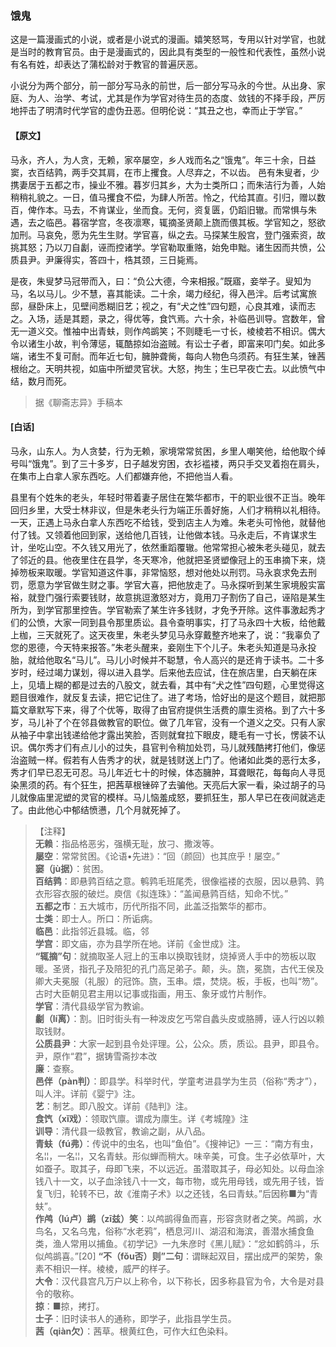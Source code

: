 <script type="text/javascript">
    var head = document.getElementsByTagName('head')[0];
    cssURL = '/public/liao.css';
    linkTag = document.createElement('link');
    linkTag.href = cssURL;
    linkTag.setAttribute('type','text/css');
    linkTag.setAttribute('rel','stylesheet');
    head.appendChild(linkTag);
</script>
### 饿鬼

这是一篇漫画式的小说，或者是小说式的漫画。嬉笑怒骂，专用以针对学官，也就是当时的教育官员。由于是漫画式的，因此具有类型的一般性和代表性，虽然小说有名有姓，却表达了蒲松龄对于教官的普遍厌恶。

小说分为两个部分，前一部分写马永的前世，后一部分写马永的今世。从出身、家庭、为人、治学、考试，尤其是作为学官对待生员的态度、敛钱的不择手段，严厉地抨击了明清时代学官的虚伪丑恶。但明伦说：“其丑之也，幸而止于学官。”

#### 【原文】
<section>
马永，齐人，为人贪，无赖，家卒屡空，乡人戏而名之“饿鬼”。年三十余，日益窦，衣百结鹑，两手交其肩，在市上攫食。人尽弃之，不以齿。
邑有朱叟者，少携妻居于五都之市，操业不雅。暮岁归其乡，大为士类所口；而朱洁行为善，人始稍稍礼貌之。一日，值马攫食不偿，为肆人所苦。怜之，代给其直。引归，赠以数百，俾作本。马去，不肯谋业，坐而食。无何，资复匮，仍蹈旧辙。而常惧与朱遇，去之临邑。暮宿学宫，冬夜凛寒，辄摘圣贤颠上旒而偎其板。学官知之，怒欲加刑。马哀免，愿为先生生财。学官喜，纵之去。马探某生殷宫，登门强索资，故挑其怒；乃以刀自劙，诬而控诸学。学官勒取重赂，始免申黜。诸生因而共愤，公质县尹。尹廉得实，答四十，梏其颈，三日毙焉。

是夜，朱叟梦马冠带而入，曰：“负公大德，今来相报。”既寤，妾举子。叟知为马，名以马儿。少不慧，喜其能读。二十余，竭力经纪，得入邑泮。后考试寓旅邸，昼卧床上，见壁间悉糊旧艺；视之，有“犬之性”四句题，心良其难，读而志之。入场，适是其题，录之，得优等，食饩焉。六十余，补临邑训导。宫数年，曾无一道义交。惟袖中出青蚨，则作鸬鹚笑；不则睫毛一寸长，棱棱若不相识。偶大令以诸生小故，判令薄惩，辄酷掠如治盗贼。有讼士子者，即富来叩门矣。如此多端，诸生不复可耐。而年近七旬，臃肿聋胔，每向人物色乌须药。有狂生某，锉茜根绐之。天明共视，如庙中所塑灵官状。大怒，拘生；生已早夜亡去。以此愤气中结，数月而死。

</section>

> 据《聊斋志异》手稿本

#### [白话]
<aside>

马永，山东人。为人贪婪，行为无赖，家境常常贫困，乡里人嘲笑他，给他取个绰号叫“饿鬼”。到了三十多岁，日子越发穷困，衣衫褴褛，两只手交叉着抱在肩头，在集市上白拿人家东西吃。人们都嫌弃他，不把他当人看。

县里有个姓朱的老头，年轻时带着妻子居住在繁华都市，干的职业很不正当。晚年回归乡里，大受士林非议，但是朱老头行为端正乐善好施，人们才稍稍以礼相待。一天，正遇上马永白拿人东西吃不给钱，受到店主人为难。朱老头可怜他，就替他付了钱。又领着他回到家，送给他几百钱，让他做本钱。马永走后，不肯谋求生计，坐吃山空。不久钱又用光了，依然重蹈覆辙。他常常担心被朱老头碰见，就去了邻近的县。他夜里住在县学，冬天寒冷，他就把圣贤塑像冠上的玉串摘下来，烧掉笏板来取暖。学官知道这件事，非常恼怒，想对他处以刑罚。马永哀求免去刑罚，愿意为学官做生财之事。学官大喜，把他放走了。马永探听到某生家境殷实富裕，就登门强行索要钱财，故意挑逗激怒对方，竟用刀子割伤了自己，诬陷是某生所为，到学官那里控告。学官勒索了某生许多钱财，才免予开除。这件事激起秀才们的公愤，大家一同到县令那里质讼。县令查明事实，打了马永四十大板，给他戴上枷，三天就死了。这天夜里，朱老头梦见马永穿戴整齐地来了，说：“我辜负了您的恩德，今天特来报答。”朱老头醒来，妾刚生下个儿子。朱老头知道是马永投胎，就给他取名“马儿”。马儿小时候并不聪慧，令人高兴的是还肯于读书。二十多岁时，经过竭力谋划，得以进入县学。后来他去应试，住在旅店里，白天躺在床上，见墙上糊的都是过去的八股文，就去看，其中有“犬之性”四句题，心里觉得这题目很难作，就反复去读，把它记住了。进了考场，恰好出的是这个题目，就把那篇文章默写下来，得了个优等，取得了由官府提供生活费的廪生资格。到了六十多岁，马儿补了个在邻县做教官的职位。做了几年官，没有一个道义之交。只有人家从袖子中拿出钱递给他才露出笑脸，否则就耷拉下眼皮，睫毛有一寸长，愣装不认识。偶尔秀才们有点儿小的过失，县官判令稍加处罚，马儿就残酷拷打他们，像惩治盗贼一样。假若有人告秀才的状，就是钱财送上门了。他诸如此类的恶行太多，秀才们早已忍无可忍。马儿年近七十的时候，体态臃肿，耳聋眼花，每每向人寻觅染黑须的药。有个狂生，把茜草根锉碎了去骗他。天亮后大家一看，染过胡子的马儿就像庙里泥塑的灵官的模样。马儿恼羞成怒，要抓狂生，那人早已在夜间就逃走了。由此他心中郁结愤懑，几个月就死掉了。

</aside>

> 【注释】  
<b>无赖</b>：指品格恶劣，强横无耻，放刁、撒泼等。  
<b>屡空</b>：常常贫困。《论语•先进》：“回（颜回）也其庶乎！屡空。”  
<b>窭（jù据）</b>：贫困。  
<b>百结鹑</b>：即悬鹑百结之意。鹌鹑毛班尾秃，很像褴褛的衣服，因以悬鹑、鹑衣形容衣服的破烂。庾信《拟连珠》：“盖闻悬鹑百结，知命不忧。”  
<b>五都之市</b>：五大城市，历代所指不同，此盖泛指繁华的都市。  
<b>士类</b>：即士人。所口：所诟病。  
<b>临邑</b>：此指邻近县城。临，邻  
<b>学宫</b>：即文庙，亦为县学所在地。详前《金世成》注。  
<b>“辄摘”句</b>：就摘取圣人冠上的玉串以换取钱财，烧掉贤人手中的笏板以取暖。圣贤，指孔子及陪犯的孔门高足弟子。颠，头。旒，冕旒，古代王侯及卿大夫冕服（礼服）的冠饰。旒，玉串。煨，焚烧。板，手板，也叫“笏”。古时大臣朝见君主用以记事或指画，用玉、象牙或竹片制作。  
<b>学官</b>：清代县级学官为教谕。  
<b>劙（lí离）</b>：割。旧时街头有一种泼皮乞丐常自蠡头皮或胳膊，诬人行凶以赖取钱财。  
<b>公质县尹</b>：大家一起到县令处评理。公，公众。质，质讼。县尹，即县令。尹，原作“君”，据铸雪斋抄本改  
<b>廉</b>：查察。  
<b>邑伴（pàn判）</b>：即县学。科举时代，学童考进县学为生员（俗称“秀才”），叫人泮。详前《婴宁》注。  
<b>艺</b>：制艺。即八股文。详前《陆判》注。  
<b>食饩（xǐ戏）</b>：领取饩廪。谓成为廪生。详《考城隍》注  
<b>训导</b>：清代县一级教官，教谕之副，从八品。  
<b>青蚨（fú弗）</b>：传说中的虫名，也叫“鱼伯”。《搜神记》一三：“南方有虫，名¦¦，一名¦¦，又名青蚨。形似蝉而稍大。味辛美，可食。生子必依草叶，大如蚕子。取其子，母即飞来，不以远近。虽潜取其子，母必知处。以母血涂钱八十一文，以子血涂钱八十一文，每市物，或先用母钱，或先用子钱，皆复飞归，轮转不已，故《淮南子术》以之还钱，名曰青蚨。”后因称■为“青蚨”。  
<b>作鸬（lú卢）鹚（zī兹）笑</b>：以鸬鹚得鱼而喜，形容贪财者之笑。鸬鹚，水鸟名，又名乌鬼，俗称“水老鸦”，栖息河川、湖沼和海滨，善潜水捕食鱼类，渔人常用以捕鱼。《初学记》一九朱彦时《黑儿赋》：“忿如鹤鸽斗，乐似鸬鹚喜。”[20]
<b>“不（fǒu否）则”二句</b>：谓眯起双目，摆出成严的架势，象素不相识一样。棱棱，威严的样子。  
<b>大令</b>：汉代县宫凡万户以上称令，以下称长，因多称县官为令，大令是对县令的敬称。  
<b>掠</b>：■掠，拷打。  
<b>士子</b>：旧时读书人的通称，即学子，此指县学生员。  
<b>茜（qiàn欠）</b>：茜草。根黄红色，可作大红色染料。  
